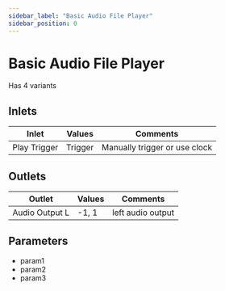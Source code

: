 ```yaml
---
sidebar_label: "Basic Audio File Player"
sidebar_position: 0
---
```


# Basic Audio File Player

Has 4 variants

## Inlets

| Inlet | Values | Comments |  
| --- | --- | --- |
| Play Trigger | Trigger | Manually trigger or use clock |

## Outlets

| Outlet | Values | Comments |  
| --- | --- | --- |
| Audio Output L | -1, 1 | left audio output |

## Parameters

- param1
- param2
- param3